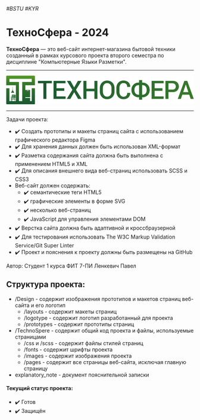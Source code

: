 *#BSTU #KYR*

# ТехноСфера - 2024
**ТехноСфера** — это веб-сайт интернет-магазина бытовой техники созданный в рамках курсового проекта второго семестра по дисциплине "Компьютерные Языки Разметки". 
___
![Логотип ТехноСфера](https://github.com/Kapetto-o/Course-Work_KYR_1-2/blob/main/Design/logotype/TechnoSphere-TEXT-LOGO.png)
___
Задачи проекта:
* ✔️ Создать прототипы и макеты страниц сайта с использованием графического редактора Figma
* ✔️ Для хранения данных должен быть использован XML-формат
* ✔️ Разметка содержания сайта должна быть выполнена с применением HTML5 и XML
* ✔️ Для описания внешнего вида веб-страниц использовать SCSS и CSS3
* Веб-сайт должен содержать:
  * ✔️ семантические теги HTML5
  * ✔️ графические элементы в форме SVG
  * ✔️ несколько веб-страниц
  * ✔️ JavaScript для управления элементами DOM
* ✔️ Верстка сайта должна быть адаптивной и кроссбраузерной
* ✔️ Для тестирования использовать The W3C Markup Validation Service/Git Super Linter
* ✔️ Проект и пояснения к проекту должны быть размещены на GitHub



Автор: Студент 1 курса ФИТ 7-ПИ Ленкевич Павел

## Структура проекта:
* /Design           - содержит изображения прототипов и макетов страниц веб-сайта и его логотип
  * /layouts        - содержит макеты страниц
  * /logotype       - содержит логотип разработанный для проекта
  * /prototypes     - содержит прототипы страниц
* /TechnoSpere      - содержит общий код проекта и файлы, используемые страницами
  * /css и /scss    - содержит файлы стилей страниц
  * /fonts          - содержит шрифты проекта
  * /images         - содержит изображения проекта
  * /pages          - содержит все страницы веб-сайта, исключая главную страницу
* explanatory_note  - документ пояснительной записки

#### Текущий статус проекта:
- ✔️ Готов
- ✔️ Защищён
